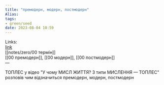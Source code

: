 ```yaml
---
title: "премодерн, модерн, постмодерн"
Alias: 
tags:
- green/seed
date: 2023-08-04 10:59
---
```

Links:  
[link](https://youtu.be/NX-ZJ-d27Fc)  
[[notes/zero/00 термін]]  
[[00 премодерн]], [[00 модерн]], [[00 постмодерн]]  
— 

ТОПЛЕС у відео "У чому МИСЛ ЖИТТЯ? 3 типи МИСЛЕННЯ — ТОПЛЕС" розповів чим відзначиться премодерн, модерн, постмодерн
